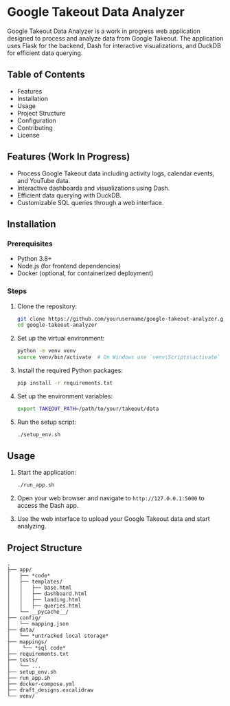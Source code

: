 # Google Takeout Data Analyzer

Google Takeout Data Analyzer is a work in progress web application designed to process and analyze data from Google Takeout. The application uses Flask for the backend, Dash for interactive visualizations, and DuckDB for efficient data querying.

## Table of Contents

- Features
- Installation
- Usage
- Project Structure
- Configuration
- Contributing
- License

## Features (Work In Progress)

- Process Google Takeout data including activity logs, calendar events, and YouTube data.
- Interactive dashboards and visualizations using Dash.
- Efficient data querying with DuckDB.
- Customizable SQL queries through a web interface.

## Installation

### Prerequisites

- Python 3.8+
- Node.js (for frontend dependencies)
- Docker (optional, for containerized deployment)

### Steps

1. Clone the repository:
    ```sh
    git clone https://github.com/yourusername/google-takeout-analyzer.git
    cd google-takeout-analyzer
    ```

2. Set up the virtual environment:
    ```sh
    python -m venv venv
    source venv/bin/activate  # On Windows use `venv\Scripts\activate`
    ```

3. Install the required Python packages:
    ```sh
    pip install -r requirements.txt
    ```

4. Set up the environment variables:
    ```sh
    export TAKEOUT_PATH=/path/to/your/takeout/data
    ```

5. Run the setup script:
    ```sh
    ./setup_env.sh
    ```

## Usage

1. Start the application:
    ```sh
    ./run_app.sh
    ```

2. Open your web browser and navigate to `http://127.0.0.1:5000` to access the Dash app.

3. Use the web interface to upload your Google Takeout data and start analyzing.

## Project Structure

```
.
├── app/
│   ├── *code*
│   ├── templates/
│   │   ├── base.html
│   │   ├── dashboard.html
│   │   ├── landing.html
│   │   ├── queries.html
│   └── __pycache__/
├── config/
│   └── mapping.json
├── data/
│   └── *untracked local storage*
├── mappings/
│    └── *sql code*
├── requirements.txt
├── tests/
│   └── ...
├── setup_env.sh
├── run_app.sh
├── docker-compose.yml
├── draft_designs.excalidraw
└── venv/
```
